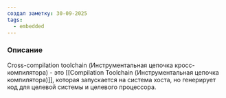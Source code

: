 ```yaml
---
создал заметку: 30-09-2025
tags:
  - embedded
---
```

### Описание
Cross-compilation toolchain (Инструментальная цепочка кросс-компилятора) -  это [[Сompilation Toolchain (Инструментальная цепочка компилятора)]], которая запускается на система хоста, но генерирует код для целевой системы и целевого процессора.
